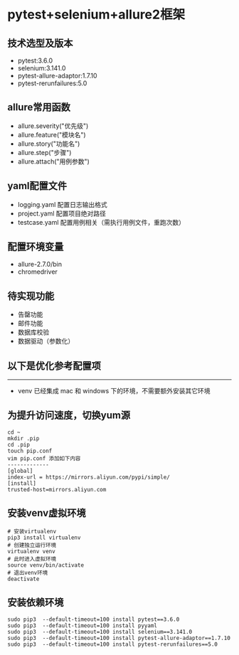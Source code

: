 # pytest+selenium+allure2框架
## 技术选型及版本
- pytest:3.6.0
- selenium:3.141.0
- pytest-allure-adaptor:1.7.10
- pytest-rerunfailures:5.0


## allure常用函数

- allure.severity("优先级")
- allure.feature("模块名")
- allure.story("功能名")
- allure.step("步骤")
- allure.attach("用例参数")

## yaml配置文件
- logging.yaml  配置日志输出格式
- project.yaml  配置项目绝对路径
- testcase.yaml 配置用例相关（需执行用例文件，重跑次数）

## 配置环境变量
- allure-2.7.0/bin
- chromedriver

## 待实现功能
- 告罄功能
- 邮件功能
- 数据库校验
- 数据驱动（参数化）

## 以下是优化参考配置项
--------------------------------
- venv 已经集成 mac 和 windows 下的环境，不需要额外安装其它环境

## 为提升访问速度，切换yum源
```shell script
cd ~
mkdir .pip
cd .pip
touch pip.conf
vim pip.conf 添加如下内容
-------------
[global]
index-url = https://mirrors.aliyun.com/pypi/simple/
[install]
trusted-host=mirrors.aliyun.com
```

## 安装venv虚拟环境
```shell script
# 安装virtualenv
pip3 install virtualenv
# 创建独立运行环境 
virtualenv venv 
# 此时进入虚拟环境
source venv/bin/activate
# 退出venv环境 
deactivate
```

## 安装依赖环境
```shell script
sudo pip3  --default-timeout=100 install pytest==3.6.0
sudo pip3  --default-timeout=100 install pyyaml
sudo pip3  --default-timeout=100 install selenium==3.141.0
sudo pip3  --default-timeout=100 install pytest-allure-adaptor==1.7.10
sudo pip3  --default-timeout=100 install pytest-rerunfailures==5.0
```

